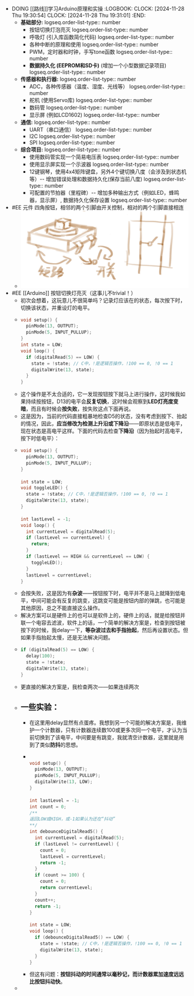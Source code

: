 - DOING [[路线]]学习Arduino原理和实操
  :LOGBOOK:
  CLOCK: [2024-11-28 Thu 19:30:54]
  CLOCK: [2024-11-28 Thu 19:31:01]
  :END:
	- **基础部分:**
	  logseq.order-list-type:: number
		- 按钮切换灯泡亮灭
		  logseq.order-list-type:: number
		- 呼吸灯 (引入库函数简化代码)
		  logseq.order-list-type:: number
		- 各种中断的原理和使用
		  logseq.order-list-type:: number
		- PWM，定时器和时钟，手写tone函数
		  logseq.order-list-type:: number
		- **数据持久化 (EEPROM和SD卡)** (增加一个小型数据记录项目)
		  logseq.order-list-type:: number
	- **传感器和执行器:**
	  logseq.order-list-type:: number
		- ADC，各种传感器（温度、湿度、光线等）
		  logseq.order-list-type:: number
		- 舵机 (使用Servo库)
		  logseq.order-list-type:: number
		- 数码管
		  logseq.order-list-type:: number
		- 显示屏 (例如LCD1602)
		  logseq.order-list-type:: number
	- **通信:**
	  logseq.order-list-type:: number
		- UART（串口通信）
		  logseq.order-list-type:: number
		- I2C
		  logseq.order-list-type:: number
		- SPI
		  logseq.order-list-type:: number
	- **综合项目:**
	  logseq.order-list-type:: number
		- 使用数码管实现一个简易电压表
		  logseq.order-list-type:: number
		- 使用显示屏实现一个示波器
		  logseq.order-list-type:: number
		- 12键钢琴，使用4x4矩阵键盘，另外4个键切换八度（会涉及到状态机等）-- 增加错误处理和数据持久化(保存当前八度)
		  logseq.order-list-type:: number
		- 可配置的节拍器（里程碑）-- 增加多种输出方式（例如LED，蜂鸣器，显示屏）, 数据持久化保存设置
		  logseq.order-list-type:: number
- #EE 元件 四角按钮，相邻的两个引脚由开关控制，相对的两个引脚直接相连
	- ![image.png](../assets/image_1732800391974_0.png)
- #EE [[Arduino]] 按钮切换灯亮灭（这事儿不trivial！）
	- 初次会想着，这玩意儿不很简单吗？记录灯应该在的状态，每次按下时，切换该状态，并重设灯的电平。
	- ```C
	  void setup() {
	    pinMode(13, OUTPUT);
	    pinMode(5, INPUT_PULLUP);
	  }
	  int state = LOW;
	  void loop() {
	    if (digitalRead(5) == LOW) {
	      state = !state; // C中，!是逻辑否操作，!100 == 0, !0 == 1
	      digitalWrite(13, state);
	    }
	  }
	  ```
	- 这个操作是不太合适的，它一发现按钮按下就马上进行操作，这时候我如果持续按按钮，D13的电平会**反复切换**，这时候会观察到**LED灯亮度变暗**，而且有时候会**按失败**，按失败这点下面再说。
	- 这是因为，当前的代码直接粗暴地检查D5的状态，没有考虑到按下、抬起的情况，因此，**应当修改为检测上升沿或下降沿**——即原状态是低电平，现在状态是高电平这样。下面的代码去检查**下降沿**（因为抬起时高电平，按下时低电平）：
	- ```C
	  void setup() {
	    pinMode(13, OUTPUT);
	    pinMode(5, INPUT_PULLUP);
	  }
	  
	  int state = LOW;
	  void toggleLED() {
	    state = !state; // C中，!是逻辑否操作，!100 == 0, !0 == 1
	    digitalWrite(13, state);
	  }
	  
	  int lastLevel = -1;
	  void loop() {
	    int currentLevel = digitalRead(5);
	    if (lastLevel == currentLevel) {
	      return;
	    }
	    if (lastLevel == HIGH && currentLevel == LOW) {
	      toggleLED();
	    }
	    lastLevel = currentLevel;
	  }
	  
	  ```
	- 会按失败，这是因为有**杂波**——按钮按下时，电平并不是马上就降到低电平，中间可能会有反复的跳变，这跳变可能是按钮内部的弹跳，也可能是其他原因，总之不能直接这么操作。
	- 解决方案可以是硬件上的也可以是软件上的，硬件上的话，就是给按钮并联一个电容去滤波，软件上的话，一个简单的解决方案是，检查到按钮被按下的时候，我delay一下，**等杂波过去和手指抬起**，然后再设置状态。但如果手指抬起太慢，还是无法解决问题。
	- ```C
	  if (digitalRead(5) == LOW) {
	    delay(100);
	    state = !state;
	    digitalWrite(13, state);
	  }
	  ```
	- 更直接的解决方案是，我检查两次——如果连续两次
	- 一些实验：
		-
		- 在这里用delay显然有点蛋疼。我想到另一个可能的解决方案是，我维护一个计数器，只有计数器连续数100或更多次同一个电平，才认为当前切换到了该电平，中间要是有跳变，我就清空计数器，这里就是用到了类似**防抖**的思想。
		- ```C
		  
		  void setup() {
		    pinMode(13, OUTPUT);
		    pinMode(5, INPUT_PULLUP);
		    digitalWrite(13, LOW);
		  }
		  
		  int lastLevel = -1;
		  int count = 0;
		  /**
		  返回LOW或HIGH，或-1如果认为还在“抖动”
		  **/
		  int debounceDigitalRead5() {
		    int currentLevel = digitalRead(5);
		    if (lastLevel != currentLevel) {
		      count = 0;
		      lastLevel = currentLevel;
		      return -1;
		    }
		    if (count >= 100) {
		      count = 0;
		      return currentLevel;
		    }
		    count++;
		    return -1;
		  }
		  
		  int state = LOW;
		  void loop() {
		    if (debounceDigitalRead5() == LOW) {
		      state = !state; // C中，!是逻辑否操作，!100 == 0, !0 == 1
		      digitalWrite(13, state);
		    }
		  }
		  ```
		- 但这有问题：**按钮抖动的时间通常以毫秒记，而计数器累加速度远远比按钮抖动快**。
	-